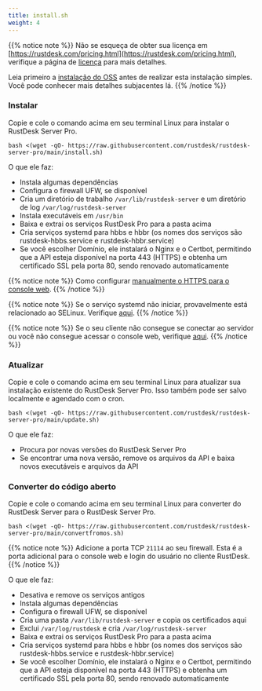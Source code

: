 ```yaml
---
title: install.sh 
weight: 4
---
```


{{% notice note %}}
Não se esqueça de obter sua licença em [https://rustdesk.com/pricing.html](https://rustdesk.com/pricing.html), verifique a página de [licença](https://rustdesk.com/docs/pt/self-host/rustdesk-server-pro/license/) para mais detalhes.

Leia primeiro a [instalação do OSS](https://rustdesk.com/docs/pt/self-host/rustdesk-server-oss/install/) antes de realizar esta instalação simples. Você pode conhecer mais detalhes subjacentes lá.
{{% /notice %}}

### Instalar

Copie e cole o comando acima em seu terminal Linux para instalar o RustDesk Server Pro.

`bash <(wget -qO- https://raw.githubusercontent.com/rustdesk/rustdesk-server-pro/main/install.sh)`

O que ele faz:

- Instala algumas dependências
- Configura o firewall UFW, se disponível
- Cria um diretório de trabalho `/var/lib/rustdesk-server` e um diretório de log `/var/log/rustdesk-server`
- Instala executáveis em `/usr/bin`
- Baixa e extrai os serviços RustDesk Pro para a pasta acima
- Cria serviços systemd para hbbs e hbbr (os nomes dos serviços são rustdesk-hbbs.service e rustdesk-hbbr.service)
- Se você escolher Domínio, ele instalará o Nginx e o Certbot, permitindo que a API esteja disponível na porta 443 (HTTPS) e obtenha um certificado SSL pela porta 80, sendo renovado automaticamente
  
{{% notice note %}}
Como configurar [manualmente o HTTPS para o console web](https://rustdesk.com/docs/pt/self-host/rustdesk-server-pro/faq/#set-up-https-for-web-console-manually).
{{% /notice %}}

{{% notice note %}}
Se o serviço systemd não iniciar, provavelmente está relacionado ao SELinux. Verifique [aqui](https://rustdesk.com/docs/pt/self-host/rustdesk-server-pro/faq/#selinux).
{{% /notice %}}

{{% notice note %}}
Se o seu cliente não consegue se conectar ao servidor ou você não consegue acessar o console web, verifique [aqui](https://rustdesk.com/docs/pt/self-host/rustdesk-server-pro/faq/#firewall).
{{% /notice %}}

### Atualizar

Copie e cole o comando acima em seu terminal Linux para atualizar sua instalação existente do RustDesk Server Pro. Isso também pode ser salvo localmente e agendado com o cron.

`bash <(wget -qO- https://raw.githubusercontent.com/rustdesk/rustdesk-server-pro/main/update.sh)`

O que ele faz:

- Procura por novas versões do RustDesk Server Pro
- Se encontrar uma nova versão, remove os arquivos da API e baixa novos executáveis e arquivos da API

### Converter do código aberto

Copie e cole o comando acima em seu terminal Linux para converter do RustDesk Server para o RustDesk Server Pro.

`bash <(wget -qO- https://raw.githubusercontent.com/rustdesk/rustdesk-server-pro/main/convertfromos.sh)`

{{% notice note %}}
Adicione a porta TCP `21114` ao seu firewall. Esta é a porta adicional para o console web e login do usuário no cliente RustDesk.
{{% /notice %}}

O que ele faz:

- Desativa e remove os serviços antigos
- Instala algumas dependências
- Configura o firewall UFW, se disponível
- Cria uma pasta `/var/lib/rustdesk-server` e copia os certificados aqui
- Exclui `/var/log/rustdesk` e cria `/var/log/rustdesk-server`
- Baixa e extrai os serviços RustDesk Pro para a pasta acima
- Cria serviços systemd para hbbs e hbbr (os nomes dos serviços são rustdesk-hbbs.service e rustdesk-hbbr.service)
- Se você escolher Domínio, ele instalará o Nginx e o Certbot, permitindo que a API esteja disponível na porta 443 (HTTPS) e obtenha um certificado SSL pela porta 80, sendo renovado automaticamente
